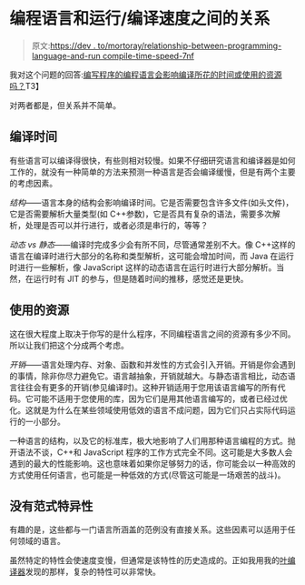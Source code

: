 # 编程语言和运行/编译速度之间的关系

> 原文:[https://dev . to/mortoray/relationship-between-programming-language-and-run compile-time-speed-7nf](https://dev.to/mortoray/relationship-between-programming-language-and-runcompile-time-speed-7nf)

我对这个问题的回答:[编写程序的编程语言会影响编译所花的时间或使用的资源吗？](https://www.quora.com/Does-the-programming-language-a-program-was-written-in-affect-how-much-time-it-takes-to-compile-or-how-much-resources-it-uses/answer/Edaqa-Mortoray)T3】

对两者都是，但关系并不简单。

## [](#compile-time)编译时间

有些语言可以编译得很快，有些则相对较慢。如果不仔细研究语言和编译器是如何工作的，就没有一种简单的方法来预测一种语言是否会编译缓慢，但是有两个主要的考虑因素。

*结构*——语言本身的结构会影响编译时间。它是否需要包含许多文件(如头文件)，它是否需要解析大量类型(如 C++参数)，它是否具有复杂的语法，需要多次解析，处理是否可以并行进行，或者必须是串行的，等等？

*动态 vs 静态*——编译时完成多少会有所不同，尽管通常差别不大。像 C++这样的语言在编译时进行大部分的名称和类型解析，这可能会增加时间，而 Java 在运行时进行一些解析，像 JavaScript 这样的动态语言在运行时进行大部分解析。当然，在运行时有 JIT 的参与，但是随着时间的推移，感觉还是更快。

## [](#resources-used)使用的资源

这在很大程度上取决于你写的是什么程序，不同编程语言之间的资源有多少不同。所以让我们把这个分成两个考虑。

*开销*——语言处理内存、对象、函数和并发性的方式会引入开销。开销是你会遇到的事情，除非你尽力避免它。语言越抽象，开销就越大。与静态语言相比，动态语言往往会有更多的开销(参见编译时)。这种开销适用于您用该语言编写的所有代码。它可能不适用于您使用的库，因为它们是用其他语言编写的，或者已经过优化。这就是为什么在某些领域使用低效的语言不成问题，因为它们只占实际代码运行的一小部分。

一种语言的结构，以及它的标准库，极大地影响了人们用那种语言编程的方式。抛开语法不谈，C++和 JavaScript 程序的工作方式完全不同。这可能是大多数人会遇到的最大的性能影响。这也意味着如果你足够努力的话，你可能会以一种高效的方式使用任何语言，也可能是一种低效的方式(尽管这可能是一场艰苦的战斗)。

## [](#not-paradigm-specific)没有范式特异性

有趣的是，这些都与一门语言所涵盖的范例没有直接关系。这些因素可以适用于任何领域的语言。

虽然特定的特性会使速度变慢，但通常是该特性的历史造成的。正如我用我的[叶编译器](https://leaflang.org/)发现的那样，复杂的特性可以非常快。